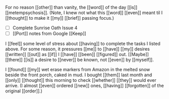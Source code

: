 For no reason [[other]] than vanity, the [[word]] of the day [[is]] [[metempsychosis]]. (Note, I knew not what this [[word]] [[even]] meant til I [[thought]] to make it [[my]] [[brief]] passing focus.)

- [ ] Complete Sunrise Oath Issue 4
- [ ] [[Port]] notes from Google [[Keep]]

I [[feel]] some level of stress about [[having]] to complete the tasks I listed above. For some reason, it pressures [[me]] to [[have]] [[my]] desires [[written]] [[out]] as [[if]] I [[have]] [[been]] [[figured]] out. [[Maybe]] [[there]] [[is]] a desire to [[never]] be known, not [[even]] by [[myself]].

I [[found]] [[my]] wet erase markers from Amazon in the melted snow beside the front porch, caked in mud. I bought [[them]] last month and [[only]] [[thought]] this morning to check [[whether]] [[they]] would ever arrive. (I almost [[even]] ordered [[new]] ones, [[having]] [[forgotten]] of the original [[order]].)

